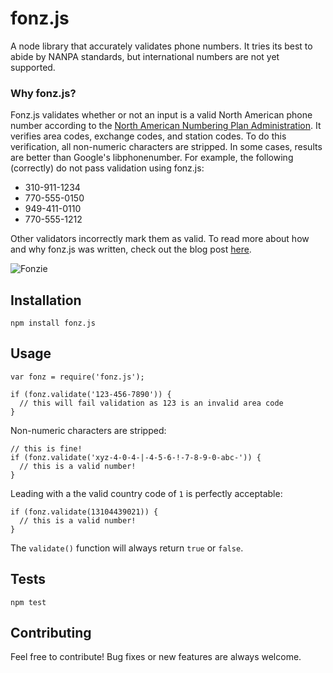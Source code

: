 fonz.js
=========

A node library that accurately validates phone numbers. It tries its best to abide by NANPA standards, but international numbers are not yet supported.

### Why fonz.js?
Fonz.js validates whether or not an input is a valid North American phone number according to the [North American Numbering Plan Administration](https://www.nationalnanpa.com/index.html). It verifies area codes, exchange codes, and station codes. To do this verification, all non-numeric characters are stripped. In some cases, results are better than Google's libphonenumber. For example, the following (correctly) do not pass validation using fonz.js:

- 310-911-1234
- 770-555-0150
- 949-411-0110
- 770-555-1212

Other validators incorrectly mark them as valid. To read more about how and why fonz.js was written, check out the blog post [here](http://dvt.name/2017/04/25/fonz-js-a-better-phone-verification-library/).

![Fonzie](http://dvt.name/wp-content/uploads/2017/04/Fonzie-images1.jpg)

## Installation

  `npm install fonz.js`

## Usage

    var fonz = require('fonz.js');

    if (fonz.validate('123-456-7890')) {
      // this will fail validation as 123 is an invalid area code
    }
    
    
  Non-numeric characters are stripped:
  
    // this is fine!
    if (fonz.validate('xyz-4-0-4-|-4-5-6-!-7-8-9-0-abc-')) { 
      // this is a valid number!
    }
    
  Leading with a the valid country code of `1` is perfectly acceptable:
  
    if (fonz.validate(13104439021)) { 
      // this is a valid number!
    }
  
  The `validate()` function will always return `true` or `false`.


## Tests

  `npm test`


## Contributing

Feel free to contribute! Bug fixes or new features are always welcome.
